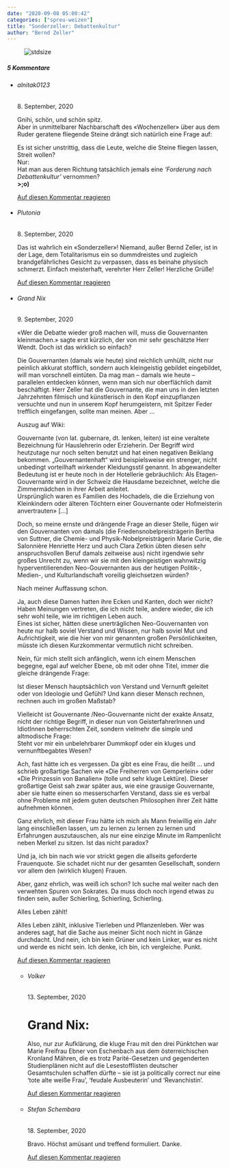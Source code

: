 ```yaml
---
date: "2020-09-08 05:00:42"
categories: ["spreu-weizen"]
title: "Sonderzeller: Debattenkultur"
author: "Bernd Zeller"
---
```



<figure>
<img src="https://www.publicomag.com/wp-content/uploads/2020/09/Debattenkultur.jpg" alt=stdsize>
</figure>


<!--more-->
<h5 class="comments-h">
5 Kommentare </h5>
<ul class="commentlist">
<li class="comment even thread-even depth-1 clearfix" id="li-comment-77203">
<h6 class="author">alnitak0123</h6> <span class="date">8. September, 2020</span>



Gnihi, schön, und schön spitz.<br>
Aber in unmittelbarer Nachbarschaft des «Wochenzeller» über aus dem Ruder geratene fliegende Steine drängt sich natürlich eine Frage auf:

Es ist sicher unstrittig, dass die Leute, welche die Steine fliegen lassen, Streit wollen?<br>
Nur:<br>
Hat man aus deren Richtung tatsächlich jemals eine <i>&#8216;Forderung nach Debattenkultur&#8217;</i> vernommen?<br>
<b>&gt;;o)</b>

<a rel="nofollow" class="comment-reply-link" href="#comment-77203" data-commentid="77203" data-postid="11862" data-belowelement="comment-77203" data-respondelement="respond" data-replyto="Antworte auf alnitak0123" aria-label="Antworte auf alnitak0123">Auf diesen Kommentar reagieren</a> 


</li>
<li class="comment odd alt thread-odd thread-alt depth-1 clearfix" id="li-comment-77205">
<h6 class="author">Plutonia</h6> <span class="date">8. September, 2020</span>



Das ist wahrlich ein «Sonderzeller»! Niemand, außer Bernd Zeller, ist in der Lage, dem Totalitarismus ein so dummdreistes und zugleich brandgefährliches Gesicht zu verpassen, dass es beinahe physisch schmerzt. Einfach meisterhaft, verehrter Herr Zeller! Herzliche Grüße!

<a rel="nofollow" class="comment-reply-link" href="#comment-77205" data-commentid="77205" data-postid="11862" data-belowelement="comment-77205" data-respondelement="respond" data-replyto="Antworte auf Plutonia" aria-label="Antworte auf Plutonia">Auf diesen Kommentar reagieren</a> 


</li>
<li class="comment even thread-even depth-1 clearfix" id="li-comment-77419">
<h6 class="author">Grand Nix</h6> <span class="date">9. September, 2020</span>



«Wer die Debatte wieder groß machen will, muss die Gouvernanten kleinmachen.» sagte erst kürzlich, der von mir sehr geschätzte Herr Wendt. Doch ist das wirklich so einfach?

Die Gouvernanten (damals wie heute) sind reichlich umhüllt, nicht nur peinlich akkurat stofflich, sondern auch kleingeistig gebildet eingebildet, will man vorschnell eintüten. Da mag man &#8211; damals wie heute &#8211; parallelen entdecken können, wenn man sich nur oberflächlich damit beschäftigt. Herr Zeller hat die Gouvernante, die man uns in den letzten Jahrzehnten filmisch und künstlerisch in den Kopf einzupflanzen versuchte und nun in unserem Kopf herumgeistern, mit Spitzer Feder trefflich eingefangen, sollte man meinen. Aber &#8230;

Auszug auf Wiki: 

Gouvernante (von lat. gubernare, dt. lenken, leiten) ist eine veraltete Bezeichnung für Hauslehrerin oder Erzieherin. Der Begriff wird heutzutage nur noch selten benutzt und hat einen negativen Beiklang bekommen. „Gouvernantenhaft“ wird beispielsweise ein strenger, nicht unbedingt vorteilhaft wirkender Kleidungsstil genannt. In abgewandelter Bedeutung ist er heute noch in der Hotellerie gebräuchlich: Als Etagen-Gouvernante wird in der Schweiz die Hausdame bezeichnet, welche die Zimmermädchen in ihrer Arbeit anleitet.<br>
Ursprünglich waren es Familien des Hochadels, die die Erziehung von Kleinkindern oder älteren Töchtern einer Gouvernante oder Hofmeisterin anvertrauten» [&#8230;] 

Doch, so meine ernste und drängende Frage an dieser Stelle, fügen wir den Gouvernanten von damals (die Friedensnobelpreisträgerin Bertha von Suttner, die Chemie- und Physik-Nobelpreisträgerin Marie Curie, die Salonnière Henriette Herz und auch Clara Zetkin übten diesen sehr anspruchsvollen Beruf damals zeitweise aus) nicht irgendwie sehr großes Unrecht zu, wenn wir sie mit den kleingeistigen wahnwitzig hyperventilierenden Neo-Gouvernanten aus der heutigen Politik-, Medien-, und Kulturlandschaft voreilig gleichsetzen würden? 

Nach meiner Auffassung schon. 

Ja, auch diese Damen hatten ihre Ecken und Kanten, doch wer nicht? Haben Meinungen vertreten, die ich nicht teile, andere wieder, die ich sehr wohl teile, wie im richtigen Leben auch.<br>
Eines ist sicher, hätten diese unerträglichen Neo-Gouvernanten von heute nur halb soviel Verstand und Wissen, nur halb soviel Mut und Aufrichtigkeit, wie die hier von mir genannten großen Persönlichkeiten, müsste ich diesen Kurzkommentar vermutlich nicht schreiben. 

Nein, für mich stellt sich anfänglich, wenn ich einem Menschen begegne, egal auf welcher Ebene, ob mit oder ohne Titel, immer die gleiche drängende Frage: 

Ist dieser Mensch hauptsächlich von Verstand und Vernunft geleitet oder von Ideologie und Gefühl? Und kann dieser Mensch rechnen, rechnen auch im großen Maßstab? 

Vielleicht ist Gouvernante /Neo-Gouvernante nicht der exakte Ansatz, nicht der richtige Begriff, in dieser nun von GeisterfahrerInnen und IdiotInnen beherrschten Zeit, sondern vielmehr die simple und altmodische Frage:<br>
Steht vor mir ein unbelehrbarer Dummkopf oder ein kluges und vernunftbegabtes Wesen?

Ach, fast hätte ich es vergessen. Da gibt es eine Frau, die heißt &#8230; und schrieb großartige Sachen wie «Die Freiherren von Gemperlein» oder «Die Prinzessin von Banalien» (tolle und sehr kluge Lektüre). Dieser großartige Geist sah zwar später aus, wie eine grausige Gouvernante, aber sie hatte einen so messerscharfen Verstand, dass sie es verbal ohne Probleme mit jedem guten deutschen Philosophen ihrer Zeit hätte aufnehmen können. 

Ganz ehrlich, mit dieser Frau hätte ich mich als Mann freiwillig ein Jahr lang einschließen lassen, um zu lernen zu lernen zu lernen und Erfahrungen auszutauschen, als nur eine einzige Minute im Rampenlicht neben Merkel zu sitzen. Ist das nicht paradox? 

Und ja, ich bin nach wie vor strickt gegen die allseits geforderte Frauenquote. Sie schadet nicht nur der gesamten Gesellschaft, sondern vor allem den (wirklich klugen) Frauen. 

Aber, ganz ehrlich, was weiß ich schon? Ich suche mal weiter nach den verwehten Spuren von Sokrates. Da muss doch noch irgend etwas zu finden sein, außer Schierling, Schierling, Schierling.

Alles Leben zählt! 

Alles Leben zählt, inklusive Tierleben und Pflanzenleben. Wer was anderes sagt, hat die Sache aus meiner Sicht noch nicht in Gänze durchdacht. Und nein, ich bin kein Grüner und kein Linker, war es nicht und werde es nicht sein. Ich denke, ich bin, ich vergleiche. Punkt.

<a rel="nofollow" class="comment-reply-link" href="#comment-77419" data-commentid="77419" data-postid="11862" data-belowelement="comment-77419" data-respondelement="respond" data-replyto="Antworte auf Grand Nix" aria-label="Antworte auf Grand Nix">Auf diesen Kommentar reagieren</a> 


<ul class="children">
<li class="comment odd alt depth-2 clearfix" id="li-comment-78481">
<h6 class="author">Volker</h6> <span class="date">13. September, 2020</span>



# Grand Nix:<br>
Also, nur zur Aufklärung, die kluge Frau mit den drei Pünktchen war Marie Freifrau Ebner von Eschenbach aus dem österreichischen Kronland Mähren, die es trotz Parité-Gesetzen und gegenderten Studienplänen nicht auf die Lesestofflisten deutscher Gesamtschulen schaffen dürfte &#8211; sie ist ja politically correct nur eine &#8216;tote alte weiße Frau&#8217;, &#8216;feudale Ausbeuterin&#8217; und &#8216;Revanchistin&#8217;.

<a rel="nofollow" class="comment-reply-link" href="#comment-78481" data-commentid="78481" data-postid="11862" data-belowelement="comment-78481" data-respondelement="respond" data-replyto="Antworte auf Volker" aria-label="Antworte auf Volker">Auf diesen Kommentar reagieren</a> 


</li>
<li class="comment even depth-2 clearfix" id="li-comment-79260">
<h6 class="author">Stefan Schembara</h6> <span class="date">18. September, 2020</span>



Bravo. Höchst amüsant und treffend formuliert. Danke.

<a rel="nofollow" class="comment-reply-link" href="#comment-79260" data-commentid="79260" data-postid="11862" data-belowelement="comment-79260" data-respondelement="respond" data-replyto="Antworte auf Stefan Schembara" aria-label="Antworte auf Stefan Schembara">Auf diesen Kommentar reagieren</a> 


</li>
</ul>
</li>
</ul>

